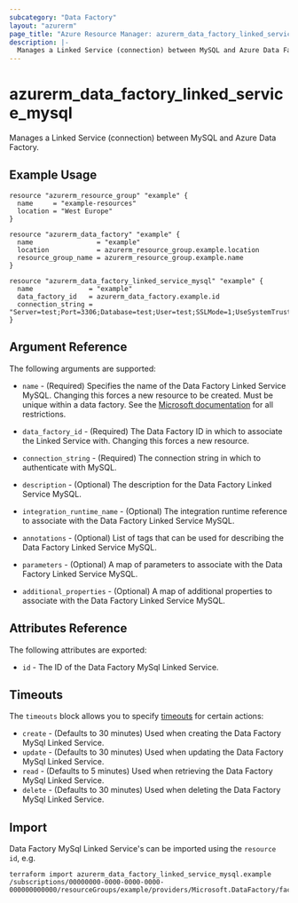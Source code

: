 ```yaml
---
subcategory: "Data Factory"
layout: "azurerm"
page_title: "Azure Resource Manager: azurerm_data_factory_linked_service_mysql"
description: |-
  Manages a Linked Service (connection) between MySQL and Azure Data Factory.
---
```


# azurerm_data_factory_linked_service_mysql

Manages a Linked Service (connection) between MySQL and Azure Data Factory.

## Example Usage

```hcl
resource "azurerm_resource_group" "example" {
  name     = "example-resources"
  location = "West Europe"
}

resource "azurerm_data_factory" "example" {
  name                = "example"
  location            = azurerm_resource_group.example.location
  resource_group_name = azurerm_resource_group.example.name
}

resource "azurerm_data_factory_linked_service_mysql" "example" {
  name              = "example"
  data_factory_id   = azurerm_data_factory.example.id
  connection_string = "Server=test;Port=3306;Database=test;User=test;SSLMode=1;UseSystemTrustStore=0;Password=test"
}
```

## Argument Reference

The following arguments are supported:

* `name` - (Required) Specifies the name of the Data Factory Linked Service MySQL. Changing this forces a new resource to be created. Must be unique within a data
  factory. See the [Microsoft documentation](https://docs.microsoft.com/en-us/azure/data-factory/naming-rules) for all restrictions.

* `data_factory_id` - (Required) The Data Factory ID in which to associate the Linked Service with. Changing this forces a new resource.

* `connection_string` - (Required) The connection string in which to authenticate with MySQL.

* `description` - (Optional) The description for the Data Factory Linked Service MySQL.

* `integration_runtime_name` - (Optional) The integration runtime reference to associate with the Data Factory Linked Service MySQL.

* `annotations` - (Optional) List of tags that can be used for describing the Data Factory Linked Service MySQL.

* `parameters` - (Optional) A map of parameters to associate with the Data Factory Linked Service MySQL.

* `additional_properties` - (Optional) A map of additional properties to associate with the Data Factory Linked Service MySQL.

## Attributes Reference

The following attributes are exported:

* `id` - The ID of the Data Factory MySql Linked Service.

## Timeouts

The `timeouts` block allows you to specify [timeouts](https://www.terraform.io/docs/configuration/resources.html#timeouts) for certain actions:

* `create` - (Defaults to 30 minutes) Used when creating the Data Factory MySql Linked Service.
* `update` - (Defaults to 30 minutes) Used when updating the Data Factory MySql Linked Service.
* `read` - (Defaults to 5 minutes) Used when retrieving the Data Factory MySql Linked Service.
* `delete` - (Defaults to 30 minutes) Used when deleting the Data Factory MySql Linked Service.

## Import

Data Factory MySql Linked Service's can be imported using the `resource id`, e.g.

```shell
terraform import azurerm_data_factory_linked_service_mysql.example /subscriptions/00000000-0000-0000-0000-000000000000/resourceGroups/example/providers/Microsoft.DataFactory/factories/example/linkedservices/example
```
